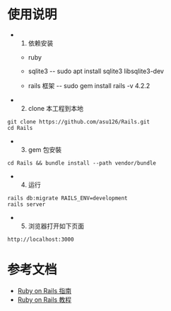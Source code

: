 # 使用说明
- 1. 依赖安装
  - ruby
  - sqlite3 -- sudo apt install sqlite3 libsqlite3-dev
  
  - rails 框架 -- sudo gem install rails -v 4.2.2

- 2. clone 本工程到本地
```
git clone https://github.com/asu126/Rails.git
cd Rails
```

- 3. gem 包安裝
```
cd Rails && bundle install --path vendor/bundle
```

- 4. 运行
```
rails db:migrate RAILS_ENV=development
rails server
```

- 5. 浏览器打开如下页面
```
http://localhost:3000
```

# 参考文档
- [Ruby on Rails 指南](https://ruby-china.github.io/rails-guides/v4.1/index.html)
- [Ruby on Rails 教程](https://railstutorial-china.org/rails42/)
